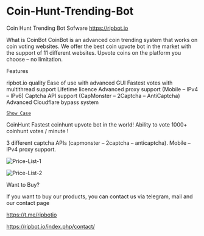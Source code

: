 # Coin-Hunt-Trending-Bot
Coin Hunt Trending Bot Sofware https://ripbot.io

What is CoinBot
CoinBot is an advanced coin trending system that works on coin voting websites. We offer the best coin upvote bot in the market with the support of 11 different websites.
Upvote coins on the platform you choose – no limitation.

Features

ripbot.io quality
Ease of use with advanced GUI
Fastest votes with multithread support
Lifetime licence
Advanced proxy support (Mobile – IPv4 – IPv6)
Captcha API support (CapMonster – 2Captcha – AntiCaptcha)
Advanced Cloudflare bypass system


[`Show Case`](https://ripbot.io/wp-content/uploads/2022/11/Ripbot-Showcase.mp4
)

CoinHunt
Fastest coinhunt upvote bot in the world!
Ability to vote 1000+ coinhunt votes / minute !

3 different captcha APIs (capmonster – 2captcha – anticaptcha).
Mobile – IPv4 proxy support.


![Price-List-1](https://user-images.githubusercontent.com/117040037/204911290-61d2710d-56b7-43aa-b707-0bee19f71f7b.png)


![Price-List-2](https://user-images.githubusercontent.com/117040037/204911317-684c820c-5fe3-484c-856c-25e2d7e00b4f.png)



Want to Buy?

If you want to buy our products, you can contact us via telegram, mail and our contact page

https://t.me/ripbotio

https://ripbot.io/index.php/contact/
